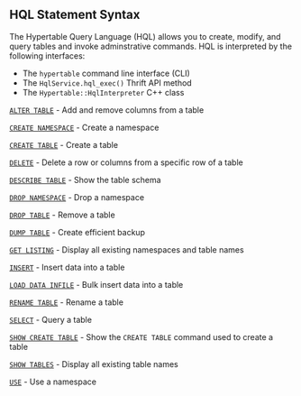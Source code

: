 HQL Statement Syntax
--------------------

The Hypertable Query Language (HQL) allows you to create, modify, and query
tables and invoke adminstrative commands.  HQL is interpreted by the following
interfaces:

  * The `hypertable` command line interface (CLI)
  * The `HqlService.hql_exec()` Thrift API method
  * The `Hypertable::HqlInterpreter` C++ class


[`ALTER TABLE`](alter-table.html) - Add and remove columns from a table

[`CREATE NAMESPACE`](create-namespace.html) - Create a namespace 

[`CREATE TABLE`](create-table.html) - Create a table

[`DELETE`](delete.html) - Delete a row or columns from a specific row of a
table

[`DESCRIBE TABLE`](describe-table.html) - Show the table schema

[`DROP NAMESPACE`](drop-namespace.html) - Drop a namespace 

[`DROP TABLE`](drop-table.html) - Remove a table

[`DUMP TABLE`](dump-table.html) - Create efficient backup

[`GET LISTING`](get-listing.html) - Display all existing namespaces and table names

[`INSERT`](insert.html) - Insert data into a table

[`LOAD DATA INFILE`](load-data-infile.html) - Bulk insert data into a table

[`RENAME TABLE`](rename-table.html) - Rename a table

[`SELECT`](select.html) - Query a table

[`SHOW CREATE TABLE`](show-create-table.html) - Show the `CREATE TABLE` command
used to create a table

[`SHOW TABLES`](show-tables.html) - Display all existing table names

[`USE`](use.html) - Use a namespace
